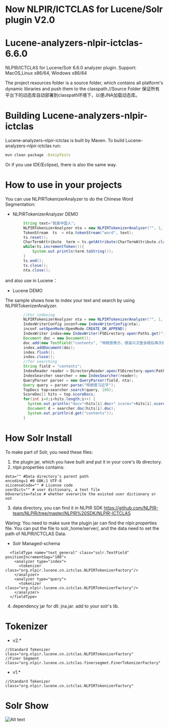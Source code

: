 # Now NLPIR/ICTCLAS for Lucene/Solr plugin V2.0 

# Lucene-analyzers-nlpir-ictclas-6.6.0

NLPIR/ICTCLAS for Lucene/Solr 6.6.0 analyzer plugin. Support: MacOS,Linux x86/64, Windows x86/64

The project resources folder is a source folder, which contains all platform's dynamic libraries and push them to the classpath.//Source Folder 保证所有平台下的动态库自动部署到classpath环境下，以便JNA加载动态库。

# Building Lucene-analyzers-nlpir-ictclas

Lucene-analyzers-nlpir-ictclas is built by Maven. To build Lucene-analyzers-nlpir-ictclas run:

```bash
mvn clean package -DskipTests
```
Or if you use IDE(Eclipse), there is also the same way.
# How to use in your projects

You can use NLPIRTokenizerAnalyzer to do the Chinese Word Segmentation:

* NLPIRTokenizerAnalyzer DEMO

```java
        String text="我是中国人";
        NLPIRTokenizerAnalyzer nta = new NLPIRTokenizerAnalyzer("", 1, "", "", false);
        TokenStream  ts  = nta.tokenStream("word", text);  
        ts.reset();
        CharTermAttribute  term = ts.getAttribute(CharTermAttribute.class);
        while(ts.incrementToken()){
            System.out.println(term.toString());
        }
        ts.end();
        ts.close();
        nta.close();
```
and also use in Lucene：

* Lucene DEMO

The sample shows how to index your text and search by using NLPIRTokenizerAnalyzer.

```java
        //For indexing
        NLPIRTokenizerAnalyzer nta = new NLPIRTokenizerAnalyzer("", 1, "", "", false);
        IndexWriterConfig inconf=new IndexWriterConfig(nta);
        inconf.setOpenMode(OpenMode.CREATE_OR_APPEND);
        IndexWriter index=new IndexWriter(FSDirectory.open(Paths.get("index/")),inconf);
        Document doc = new Document();
        doc.add(new TextField("contents", "特朗普表示，很高兴汉堡会晤后再次同习近平主席通话。我同习主席就重大问题保持沟通和协调、两国加强各层级和各领域交往十分重要。当前，美中关系发展态势良好，我相信可以发展得更好。我期待着对中国进行国事访问。",Field.Store.YES));
        index.addDocument(doc);
        index.flush();
        index.close();
        //for searching
        String field = "contents";
        IndexReader reader = DirectoryReader.open(FSDirectory.open(Paths.get("index/")));
        IndexSearcher searcher = new IndexSearcher(reader);
        QueryParser parser = new QueryParser(field, nta);
        Query query = parser.parse("特朗普习近平");
        TopDocs top=searcher.search(query, 100);
        ScoreDoc[] hits = top.scoreDocs;
        for(int i=0;i<hits.length;i++) {
          System.out.println("doc="+hits[i].doc+" score="+hits[i].score);
          Document d = searcher.doc(hits[i].doc);
          System.out.println(d.get("contents"));
        }
```

# How Solr Install

To make part of Solr, you need these files: 

1. the plugin jar, which you have built and put it in your core's lib directory.
2. nlpir.properties contains: 

```
data="" #Data directory‘s parent path
encoding=1 #0 GBK;1 UTF-8
sLicenseCode="" # License code
userDict="" # user dictionary, a text file
bOverwrite=false # whether overwrite the existed user dictionary or not
```

3. data directory, you can find it in NLPIR SDK <https://github.com/NLPIR-team/NLPIR/tree/master/NLPIR%20SDK/NLPIR-ICTCLAS>

Waring: You need to make sure the plugin jar can find the nlpir.properties file. You can put the file to solr_home/server/, and the data need to set the path of NLPIR/ICTCLAS Data.

* Solr Managed-schema

```
  <fieldType name="text_general" class="solr.TextField" positionIncrementGap="100">
    <analyzer type="index">
      <tokenizer class="org.nlpir.lucene.cn.ictclas.NLPIRTokenizerFactory"/>
    </analyzer>
    <analyzer type="query">
      <tokenizer class="org.nlpir.lucene.cn.ictclas.NLPIRTokenizerFactory"/>
    </analyzer>
  </fieldType>
```

4. dependency jar for dll: jna.jar. add to your solr's lib.

# Tokenizer

* v2.*

```
//Standard Tokenizer
class="org.nlpir.lucene.cn.ictclas.NLPIRTokenizerFactory"
//Finer Segment
class="org.nlpir.lucene.cn.ictclas.finersegmet.FinerTokenizerFactory"
```

* v1.*

```
//Standard Tokenizer
class="org.nlpir.lucene.cn.ictclas.NLPIRTokenizerFactory"
```

# Solr Show

![Alt text](https://github.com/NLPIR-team/nlpir-analysis-cn-ictclas/blob/master/solr.png)
